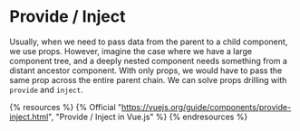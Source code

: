 # Provide / Inject

Usually, when we need to pass data from the parent to a child component, we use props. However, imagine the case where we have a large component tree, and a deeply nested component needs something from a distant ancestor component. With only props, we would have to pass the same prop across the entire parent chain. We can solve props drilling with `provide` and `inject`.

{% resources %}
  {% Official "https://vuejs.org/guide/components/provide-inject.html", "Provide / Inject in Vue.js" %}
{% endresources %}

